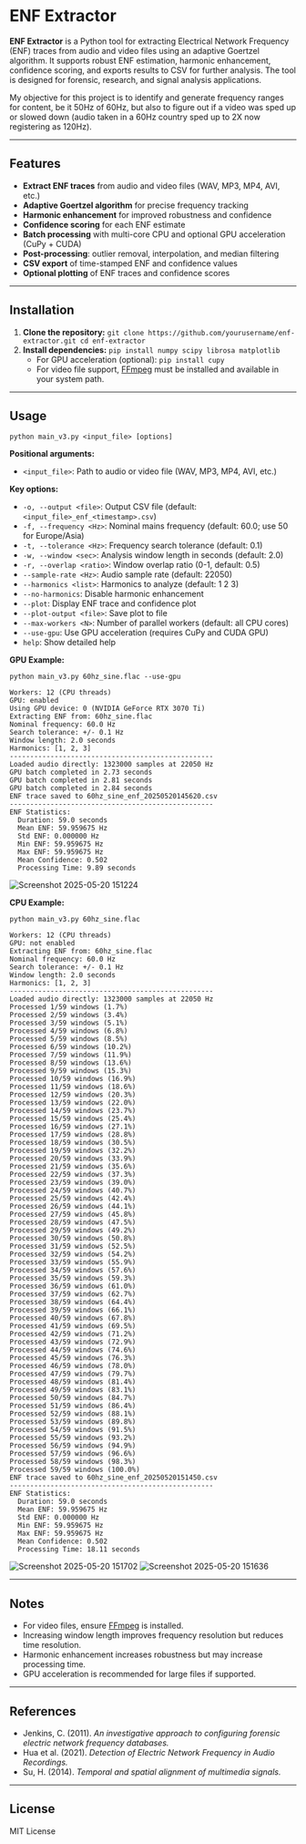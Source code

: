 # ENF Extractor

**ENF Extractor** is a Python tool for extracting Electrical Network Frequency (ENF) traces from audio and video files using an adaptive Goertzel algorithm. It supports robust ENF estimation, harmonic enhancement, confidence scoring, and exports results to CSV for further analysis. The tool is designed for forensic, research, and signal analysis applications.

My objective for this project is to identify and generate frequency ranges for content, be it 50Hz of 60Hz, but also to figure out if a video was sped up or slowed down (audio taken in a 60Hz country sped up to 2X now registering as 120Hz).

---

## Features

- **Extract ENF traces** from audio and video files (WAV, MP3, MP4, AVI, etc.)
- **Adaptive Goertzel algorithm** for precise frequency tracking
- **Harmonic enhancement** for improved robustness and confidence
- **Confidence scoring** for each ENF estimate
- **Batch processing** with multi-core CPU and optional GPU acceleration (CuPy + CUDA)
- **Post-processing**: outlier removal, interpolation, and median filtering
- **CSV export** of time-stamped ENF and confidence values
- **Optional plotting** of ENF traces and confidence scores

---

## Installation

1. **Clone the repository:** ```git clone https://github.com/yourusername/enf-extractor.git cd enf-extractor```
2. **Install dependencies:** ```pip install numpy scipy librosa matplotlib```
    - For GPU acceleration (optional):
     ```pip install cupy```
   - For video file support, [FFmpeg](https://ffmpeg.org/download.html) must be installed and available in your system path.

---

## Usage

```python main_v3.py <input_file> [options]```


**Positional arguments:**
- `<input_file>`: Path to audio or video file (WAV, MP3, MP4, AVI, etc.)

**Key options:**
- `-o, --output <file>`: Output CSV file (default: `<input_file>_enf_<timestamp>.csv`)
- `-f, --frequency <Hz>`: Nominal mains frequency (default: 60.0; use 50 for Europe/Asia)
- `-t, --tolerance <Hz>`: Frequency search tolerance (default: 0.1)
- `-w, --window <sec>`: Analysis window length in seconds (default: 2.0)
- `-r, --overlap <ratio>`: Window overlap ratio (0-1, default: 0.5)
- `--sample-rate <Hz>`: Audio sample rate (default: 22050)
- `--harmonics <list>`: Harmonics to analyze (default: 1 2 3)
- `--no-harmonics`: Disable harmonic enhancement
- `--plot`: Display ENF trace and confidence plot
- `--plot-output <file>`: Save plot to file
- `--max-workers <N>`: Number of parallel workers (default: all CPU cores)
- `--use-gpu`: Use GPU acceleration (requires CuPy and CUDA GPU)
- `help`: Show detailed help

**GPU Example:**

```python main_v3.py 60hz_sine.flac --use-gpu```

```
Workers: 12 (CPU threads)
GPU: enabled
Using GPU device: 0 (NVIDIA GeForce RTX 3070 Ti)
Extracting ENF from: 60hz_sine.flac
Nominal frequency: 60.0 Hz
Search tolerance: +/- 0.1 Hz
Window length: 2.0 seconds
Harmonics: [1, 2, 3]
--------------------------------------------------
Loaded audio directly: 1323000 samples at 22050 Hz
GPU batch completed in 2.73 seconds
GPU batch completed in 2.81 seconds
GPU batch completed in 2.84 seconds
ENF trace saved to 60hz_sine_enf_20250520145620.csv
--------------------------------------------------
ENF Statistics:
  Duration: 59.0 seconds
  Mean ENF: 59.959675 Hz
  Std ENF: 0.000000 Hz
  Min ENF: 59.959675 Hz
  Max ENF: 59.959675 Hz
  Mean Confidence: 0.502
  Processing Time: 9.89 seconds
```

![Screenshot 2025-05-20 151224](https://github.com/user-attachments/assets/18b8148d-921d-4785-8169-dfa2bd1cca37)

**CPU Example:**

```python main_v3.py 60hz_sine.flac```

```
Workers: 12 (CPU threads)
GPU: not enabled
Extracting ENF from: 60hz_sine.flac
Nominal frequency: 60.0 Hz
Search tolerance: +/- 0.1 Hz
Window length: 2.0 seconds
Harmonics: [1, 2, 3]
--------------------------------------------------
Loaded audio directly: 1323000 samples at 22050 Hz
Processed 1/59 windows (1.7%)
Processed 2/59 windows (3.4%)
Processed 3/59 windows (5.1%)
Processed 4/59 windows (6.8%)
Processed 5/59 windows (8.5%)
Processed 6/59 windows (10.2%)
Processed 7/59 windows (11.9%)
Processed 8/59 windows (13.6%)
Processed 9/59 windows (15.3%)
Processed 10/59 windows (16.9%)
Processed 11/59 windows (18.6%)
Processed 12/59 windows (20.3%)
Processed 13/59 windows (22.0%)
Processed 14/59 windows (23.7%)
Processed 15/59 windows (25.4%)
Processed 16/59 windows (27.1%)
Processed 17/59 windows (28.8%)
Processed 18/59 windows (30.5%)
Processed 19/59 windows (32.2%)
Processed 20/59 windows (33.9%)
Processed 21/59 windows (35.6%)
Processed 22/59 windows (37.3%)
Processed 23/59 windows (39.0%)
Processed 24/59 windows (40.7%)
Processed 25/59 windows (42.4%)
Processed 26/59 windows (44.1%)
Processed 27/59 windows (45.8%)
Processed 28/59 windows (47.5%)
Processed 29/59 windows (49.2%)
Processed 30/59 windows (50.8%)
Processed 31/59 windows (52.5%)
Processed 32/59 windows (54.2%)
Processed 33/59 windows (55.9%)
Processed 34/59 windows (57.6%)
Processed 35/59 windows (59.3%)
Processed 36/59 windows (61.0%)
Processed 37/59 windows (62.7%)
Processed 38/59 windows (64.4%)
Processed 39/59 windows (66.1%)
Processed 40/59 windows (67.8%)
Processed 41/59 windows (69.5%)
Processed 42/59 windows (71.2%)
Processed 43/59 windows (72.9%)
Processed 44/59 windows (74.6%)
Processed 45/59 windows (76.3%)
Processed 46/59 windows (78.0%)
Processed 47/59 windows (79.7%)
Processed 48/59 windows (81.4%)
Processed 49/59 windows (83.1%)
Processed 50/59 windows (84.7%)
Processed 51/59 windows (86.4%)
Processed 52/59 windows (88.1%)
Processed 53/59 windows (89.8%)
Processed 54/59 windows (91.5%)
Processed 55/59 windows (93.2%)
Processed 56/59 windows (94.9%)
Processed 57/59 windows (96.6%)
Processed 58/59 windows (98.3%)
Processed 59/59 windows (100.0%)
ENF trace saved to 60hz_sine_enf_20250520151450.csv
--------------------------------------------------
ENF Statistics:
  Duration: 59.0 seconds
  Mean ENF: 59.959675 Hz
  Std ENF: 0.000000 Hz
  Min ENF: 59.959675 Hz
  Max ENF: 59.959675 Hz
  Mean Confidence: 0.502
  Processing Time: 18.11 seconds
```

![Screenshot 2025-05-20 151702](https://github.com/user-attachments/assets/71853a79-ad8f-4759-8308-1cfa55400109)
![Screenshot 2025-05-20 151636](https://github.com/user-attachments/assets/19167b36-0c53-474b-84dc-367e22371d86)


---

## Notes

- For video files, ensure [FFmpeg](https://ffmpeg.org/download.html) is installed.
- Increasing window length improves frequency resolution but reduces time resolution.
- Harmonic enhancement increases robustness but may increase processing time.
- GPU acceleration is recommended for large files if supported.

---

## References

- Jenkins, C. (2011). *An investigative approach to configuring forensic electric network frequency databases.*
- Hua et al. (2021). *Detection of Electric Network Frequency in Audio Recordings.*
- Su, H. (2014). *Temporal and spatial alignment of multimedia signals.*

---

## License

MIT License
